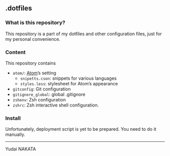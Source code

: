 .dotfiles
---
### What is this repository?
This repository is a part of my dotfiles and other configuration files, just for my personal convenience.

### Content
This repository contains

* `atom/`: [Atom](http://atom.io/)’s setting
    * `snipetts.cson`: snippets for various languages
    * `styles.less`: stylesheet for Atom’s appearance
* `gitconfig`: Git configuration
* `gitignore_global`: global .gitignore
* `zshenv`: Zsh configuration
* `zshrc`: Zsh interactive shell configuration.

### Install
Unfortunately, deployment script is yet to be prepared. You need to do it manually.

---
Yudai NAKATA
